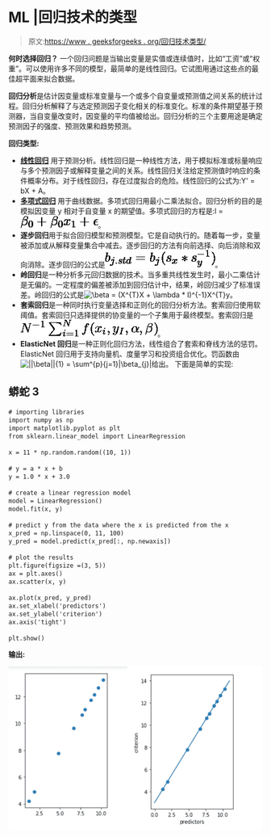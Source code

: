 # ML |回归技术的类型

> 原文:[https://www . geeksforgeeks . org/回归技术类型/](https://www.geeksforgeeks.org/types-of-regression-techniques/)

**何时选择回归？**
一个回归问题是当输出变量是实值或连续值时，比如“工资”或“权重”。可以使用许多不同的模型，最简单的是线性回归。它试图用通过这些点的最佳超平面来拟合数据。

**回归分析**是估计因变量或标准变量与一个或多个自变量或预测值之间关系的统计过程。回归分析解释了与选定预测因子变化相关的标准变化。标准的条件期望基于预测器，当自变量改变时，因变量的平均值被给出。回归分析的三个主要用途是确定预测因子的强度、预测效果和趋势预测。

**回归类型:**

*   [**线性回归**](https://www.geeksforgeeks.org/ml-linear-regression/) 用于预测分析。线性回归是一种线性方法，用于模拟标准或标量响应与多个预测因子或解释变量之间的关系。线性回归关注给定预测值时响应的条件概率分布。对于线性回归，存在过度拟合的危险。线性回归的公式为:Y' = bX + A。
*   [**多项式回归**](https://www.geeksforgeeks.org/python-implementation-of-polynomial-regression/) 用于曲线数据。多项式回归用最小二乘法拟合。回归分析的目的是模拟因变量 y 相对于自变量 x 的期望值。多项式回归的方程是:l = ![\beta_{0}+\beta_{0}x_{1}+\epsilon  ](img/7481c851bf35871099ad54b48c66d826.png "Rendered by QuickLaTeX.com")。
*   **逐步回归**用于拟合回归模型和预测模型。它是自动执行的。随着每一步，变量被添加或从解释变量集合中减去。逐步回归的方法有向前选择、向后消除和双向消除。逐步回归的公式是![b_{j.std} = b_{j}(s_{x} * s_{y}^{-1})  ](img/d0ae7e2124c49223e12847a31318b3cf.png "Rendered by QuickLaTeX.com")。
*   **岭回归**是一种分析多元回归数据的技术。当多重共线性发生时，最小二乘估计是无偏的。一定程度的偏差被添加到回归估计中，结果，岭回归减少了标准误差。岭回归的公式是![\beta = (X^{T}X + \lambda * I)^{-1}X^{T}y  ](img/d9d8b184a836ff7bdd78b43bfc6a63c1.png "Rendered by QuickLaTeX.com")。
*   **套索回归**是一种同时执行变量选择和正则化的回归分析方法。套索回归使用软阈值。套索回归只选择提供的协变量的一个子集用于最终模型。套索回归是![N^{-1}\sum^{N}_{i=1}f(x_{i}, y_{I}, \alpha, \beta)  ](img/18995ced36e853fb6cb2ae2f53ed2bc2.png "Rendered by QuickLaTeX.com")。
*   **ElasticNet 回归**是一种正则化回归方法，线性组合了套索和脊线方法的惩罚。ElasticNet 回归用于支持向量机、度量学习和投资组合优化。罚函数由![||\beta||_{1} = \sum^{p}_{j=1}|\beta_{j}|  ](img/54d9438bc9618579f383135963fb0649.png "Rendered by QuickLaTeX.com")给出。
    下面是简单的实现:

## 蟒蛇 3

```
# importing libraries
import numpy as np
import matplotlib.pyplot as plt
from sklearn.linear_model import LinearRegression

x = 11 * np.random.random((10, 1))

# y = a * x + b
y = 1.0 * x + 3.0

# create a linear regression model
model = LinearRegression()
model.fit(x, y)

# predict y from the data where the x is predicted from the x
x_pred = np.linspace(0, 11, 100)
y_pred = model.predict(x_pred[:, np.newaxis])

# plot the results
plt.figure(figsize =(3, 5))
ax = plt.axes()
ax.scatter(x, y)

ax.plot(x_pred, y_pred)
ax.set_xlabel('predictors')
ax.set_ylabel('criterion')
ax.axis('tight')

plt.show()
```

**输出:**

![](img/7bd1daf403b595c4b92d17ce67e1c982.png)